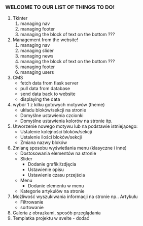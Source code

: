 ### WELCOME TO OUR LIST OF THINGS TO DO!
1. Tkinter
    1. managing nav
    2. managing footer
    3. managing the block of text on the bottom ???
2. Management from the website!
    1. managing nav
    2. managing slider
    3. managing news
    4. managing the block of text on the bottom ???
    5. managing footer
    6. managing users
3. CMS
    - fetch data from flask server
    - pull data from database
    - send data back to website
    - displaying the data
4. wybór 1 z kilku gotowych motywów (theme)
    - układu bloków/sekcji na stronie
    - Domyślne ustawienia czcionki
    - Domyślne ustawienia kolorów na stronie itp.
5. Utworzenie nowego motywu lub na podstawie istniejącego:
    - Ustalenie kolejności bloków/sekcji
    - Ustalenie ilości bloków/sekcji
    - Zmiana nazwy bloków
6. Zmianę sposobu wyświetlania menu (klasyczne i inne)
    - Dostosowania elementów na stronie
    - Slider
        - Dodanie grafiki/zdjęcia
        - Ustawienie opisu
        - Ustawienie czasu przejścia
    - Menu
        - Dodanie elementu w menu
    - Kategorie artykułów na stronie
7. Możliwość wyszukiwania informacji na stronie np.. Artykułu
    - Filtrowanie
    - sortowanie
8. Galeria z obrazkami, sposób przeglądania
9. Templatka projektu w svelte - dodać


